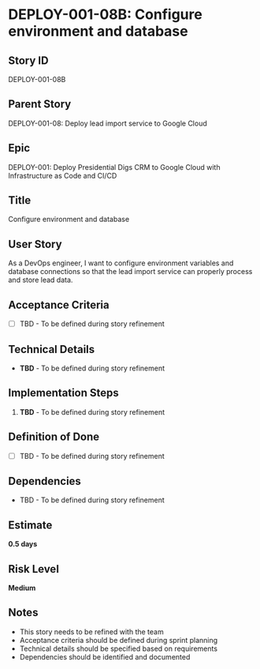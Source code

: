 # DEPLOY-001-08B: Configure environment and database

## Story ID
DEPLOY-001-08B

## Parent Story
DEPLOY-001-08: Deploy lead import service to Google Cloud

## Epic
DEPLOY-001: Deploy Presidential Digs CRM to Google Cloud with Infrastructure as Code and CI/CD

## Title
Configure environment and database

## User Story
As a DevOps engineer, I want to configure environment variables and database connections so that the lead import service can properly process and store lead data.

## Acceptance Criteria
- [ ] TBD - To be defined during story refinement

## Technical Details
- **TBD** - To be defined during story refinement

## Implementation Steps
1. **TBD** - To be defined during story refinement

## Definition of Done
- [ ] TBD - To be defined during story refinement

## Dependencies
- TBD - To be defined during story refinement

## Estimate
**0.5 days**

## Risk Level
**Medium**

## Notes
- This story needs to be refined with the team
- Acceptance criteria should be defined during sprint planning
- Technical details should be specified based on requirements
- Dependencies should be identified and documented
